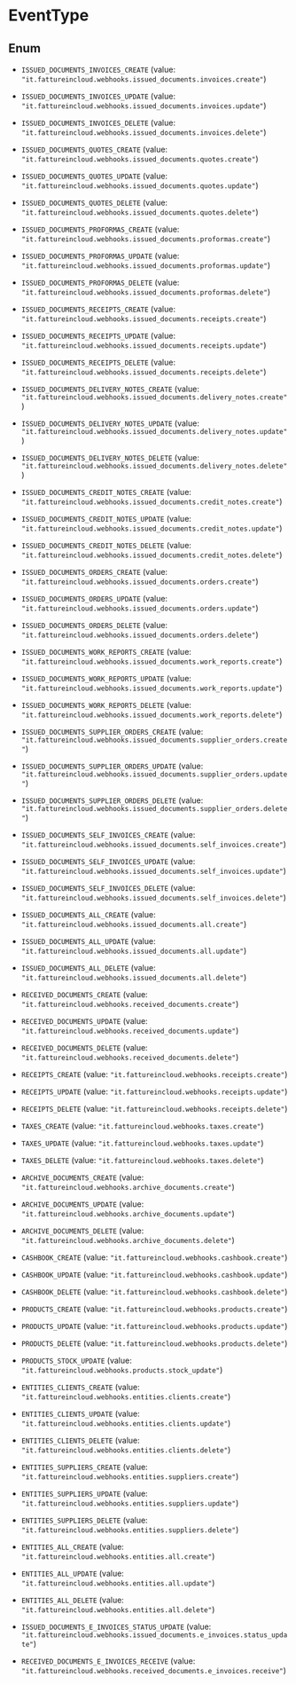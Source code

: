 

# EventType

## Enum


* `ISSUED_DOCUMENTS_INVOICES_CREATE` (value: `"it.fattureincloud.webhooks.issued_documents.invoices.create"`)

* `ISSUED_DOCUMENTS_INVOICES_UPDATE` (value: `"it.fattureincloud.webhooks.issued_documents.invoices.update"`)

* `ISSUED_DOCUMENTS_INVOICES_DELETE` (value: `"it.fattureincloud.webhooks.issued_documents.invoices.delete"`)

* `ISSUED_DOCUMENTS_QUOTES_CREATE` (value: `"it.fattureincloud.webhooks.issued_documents.quotes.create"`)

* `ISSUED_DOCUMENTS_QUOTES_UPDATE` (value: `"it.fattureincloud.webhooks.issued_documents.quotes.update"`)

* `ISSUED_DOCUMENTS_QUOTES_DELETE` (value: `"it.fattureincloud.webhooks.issued_documents.quotes.delete"`)

* `ISSUED_DOCUMENTS_PROFORMAS_CREATE` (value: `"it.fattureincloud.webhooks.issued_documents.proformas.create"`)

* `ISSUED_DOCUMENTS_PROFORMAS_UPDATE` (value: `"it.fattureincloud.webhooks.issued_documents.proformas.update"`)

* `ISSUED_DOCUMENTS_PROFORMAS_DELETE` (value: `"it.fattureincloud.webhooks.issued_documents.proformas.delete"`)

* `ISSUED_DOCUMENTS_RECEIPTS_CREATE` (value: `"it.fattureincloud.webhooks.issued_documents.receipts.create"`)

* `ISSUED_DOCUMENTS_RECEIPTS_UPDATE` (value: `"it.fattureincloud.webhooks.issued_documents.receipts.update"`)

* `ISSUED_DOCUMENTS_RECEIPTS_DELETE` (value: `"it.fattureincloud.webhooks.issued_documents.receipts.delete"`)

* `ISSUED_DOCUMENTS_DELIVERY_NOTES_CREATE` (value: `"it.fattureincloud.webhooks.issued_documents.delivery_notes.create"`)

* `ISSUED_DOCUMENTS_DELIVERY_NOTES_UPDATE` (value: `"it.fattureincloud.webhooks.issued_documents.delivery_notes.update"`)

* `ISSUED_DOCUMENTS_DELIVERY_NOTES_DELETE` (value: `"it.fattureincloud.webhooks.issued_documents.delivery_notes.delete"`)

* `ISSUED_DOCUMENTS_CREDIT_NOTES_CREATE` (value: `"it.fattureincloud.webhooks.issued_documents.credit_notes.create"`)

* `ISSUED_DOCUMENTS_CREDIT_NOTES_UPDATE` (value: `"it.fattureincloud.webhooks.issued_documents.credit_notes.update"`)

* `ISSUED_DOCUMENTS_CREDIT_NOTES_DELETE` (value: `"it.fattureincloud.webhooks.issued_documents.credit_notes.delete"`)

* `ISSUED_DOCUMENTS_ORDERS_CREATE` (value: `"it.fattureincloud.webhooks.issued_documents.orders.create"`)

* `ISSUED_DOCUMENTS_ORDERS_UPDATE` (value: `"it.fattureincloud.webhooks.issued_documents.orders.update"`)

* `ISSUED_DOCUMENTS_ORDERS_DELETE` (value: `"it.fattureincloud.webhooks.issued_documents.orders.delete"`)

* `ISSUED_DOCUMENTS_WORK_REPORTS_CREATE` (value: `"it.fattureincloud.webhooks.issued_documents.work_reports.create"`)

* `ISSUED_DOCUMENTS_WORK_REPORTS_UPDATE` (value: `"it.fattureincloud.webhooks.issued_documents.work_reports.update"`)

* `ISSUED_DOCUMENTS_WORK_REPORTS_DELETE` (value: `"it.fattureincloud.webhooks.issued_documents.work_reports.delete"`)

* `ISSUED_DOCUMENTS_SUPPLIER_ORDERS_CREATE` (value: `"it.fattureincloud.webhooks.issued_documents.supplier_orders.create"`)

* `ISSUED_DOCUMENTS_SUPPLIER_ORDERS_UPDATE` (value: `"it.fattureincloud.webhooks.issued_documents.supplier_orders.update"`)

* `ISSUED_DOCUMENTS_SUPPLIER_ORDERS_DELETE` (value: `"it.fattureincloud.webhooks.issued_documents.supplier_orders.delete"`)

* `ISSUED_DOCUMENTS_SELF_INVOICES_CREATE` (value: `"it.fattureincloud.webhooks.issued_documents.self_invoices.create"`)

* `ISSUED_DOCUMENTS_SELF_INVOICES_UPDATE` (value: `"it.fattureincloud.webhooks.issued_documents.self_invoices.update"`)

* `ISSUED_DOCUMENTS_SELF_INVOICES_DELETE` (value: `"it.fattureincloud.webhooks.issued_documents.self_invoices.delete"`)

* `ISSUED_DOCUMENTS_ALL_CREATE` (value: `"it.fattureincloud.webhooks.issued_documents.all.create"`)

* `ISSUED_DOCUMENTS_ALL_UPDATE` (value: `"it.fattureincloud.webhooks.issued_documents.all.update"`)

* `ISSUED_DOCUMENTS_ALL_DELETE` (value: `"it.fattureincloud.webhooks.issued_documents.all.delete"`)

* `RECEIVED_DOCUMENTS_CREATE` (value: `"it.fattureincloud.webhooks.received_documents.create"`)

* `RECEIVED_DOCUMENTS_UPDATE` (value: `"it.fattureincloud.webhooks.received_documents.update"`)

* `RECEIVED_DOCUMENTS_DELETE` (value: `"it.fattureincloud.webhooks.received_documents.delete"`)

* `RECEIPTS_CREATE` (value: `"it.fattureincloud.webhooks.receipts.create"`)

* `RECEIPTS_UPDATE` (value: `"it.fattureincloud.webhooks.receipts.update"`)

* `RECEIPTS_DELETE` (value: `"it.fattureincloud.webhooks.receipts.delete"`)

* `TAXES_CREATE` (value: `"it.fattureincloud.webhooks.taxes.create"`)

* `TAXES_UPDATE` (value: `"it.fattureincloud.webhooks.taxes.update"`)

* `TAXES_DELETE` (value: `"it.fattureincloud.webhooks.taxes.delete"`)

* `ARCHIVE_DOCUMENTS_CREATE` (value: `"it.fattureincloud.webhooks.archive_documents.create"`)

* `ARCHIVE_DOCUMENTS_UPDATE` (value: `"it.fattureincloud.webhooks.archive_documents.update"`)

* `ARCHIVE_DOCUMENTS_DELETE` (value: `"it.fattureincloud.webhooks.archive_documents.delete"`)

* `CASHBOOK_CREATE` (value: `"it.fattureincloud.webhooks.cashbook.create"`)

* `CASHBOOK_UPDATE` (value: `"it.fattureincloud.webhooks.cashbook.update"`)

* `CASHBOOK_DELETE` (value: `"it.fattureincloud.webhooks.cashbook.delete"`)

* `PRODUCTS_CREATE` (value: `"it.fattureincloud.webhooks.products.create"`)

* `PRODUCTS_UPDATE` (value: `"it.fattureincloud.webhooks.products.update"`)

* `PRODUCTS_DELETE` (value: `"it.fattureincloud.webhooks.products.delete"`)

* `PRODUCTS_STOCK_UPDATE` (value: `"it.fattureincloud.webhooks.products.stock_update"`)

* `ENTITIES_CLIENTS_CREATE` (value: `"it.fattureincloud.webhooks.entities.clients.create"`)

* `ENTITIES_CLIENTS_UPDATE` (value: `"it.fattureincloud.webhooks.entities.clients.update"`)

* `ENTITIES_CLIENTS_DELETE` (value: `"it.fattureincloud.webhooks.entities.clients.delete"`)

* `ENTITIES_SUPPLIERS_CREATE` (value: `"it.fattureincloud.webhooks.entities.suppliers.create"`)

* `ENTITIES_SUPPLIERS_UPDATE` (value: `"it.fattureincloud.webhooks.entities.suppliers.update"`)

* `ENTITIES_SUPPLIERS_DELETE` (value: `"it.fattureincloud.webhooks.entities.suppliers.delete"`)

* `ENTITIES_ALL_CREATE` (value: `"it.fattureincloud.webhooks.entities.all.create"`)

* `ENTITIES_ALL_UPDATE` (value: `"it.fattureincloud.webhooks.entities.all.update"`)

* `ENTITIES_ALL_DELETE` (value: `"it.fattureincloud.webhooks.entities.all.delete"`)

* `ISSUED_DOCUMENTS_E_INVOICES_STATUS_UPDATE` (value: `"it.fattureincloud.webhooks.issued_documents.e_invoices.status_update"`)

* `RECEIVED_DOCUMENTS_E_INVOICES_RECEIVE` (value: `"it.fattureincloud.webhooks.received_documents.e_invoices.receive"`)



